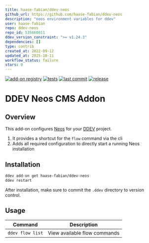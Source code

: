 ```yaml
---
title: haase-fabian/ddev-neos
github_url: https://github.com/haase-fabian/ddev-neos
description: "neos environment variables for ddev"
user: haase-fabian
repo: ddev-neos
repo_id: 535660811
ddev_version_constraint: ">= v1.24.3"
dependencies: []
type: contrib
created_at: 2022-09-12
updated_at: 2025-10-11
workflow_status: failure
stars: 0
---
```


[![add-on registry](https://img.shields.io/badge/DDEV-Add--on_Registry-blue)](https://addons.ddev.com)
[![tests](https://github.com/haase-fabian/ddev-neos/actions/workflows/tests.yml/badge.svg?branch=main)](https://github.com/haase-fabian/ddev-neos/actions/workflows/tests.yml?query=branch%3Amain)
[![last commit](https://img.shields.io/github/last-commit/haase-fabian/ddev-neos)](https://github.com/haase-fabian/ddev-neos/commits)
[![release](https://img.shields.io/github/v/release/haase-fabian/ddev-neos)](https://github.com/haase-fabian/ddev-neos/releases/latest)

# DDEV Neos CMS Addon

## Overview

This add-on configures [Neos](https://neos.io) for your [DDEV](https://ddev.com/) project.

1. It provides a shortcut for the `flow` command via the cli
2. Adds all required configuration to directly start a running Neos installation

## Installation

```bash
ddev add-on get haase-fabian/ddev-neos
ddev restart
```

After installation, make sure to commit the `.ddev` directory to version control.

## Usage

| Command                       | Description                  |
|-------------------------------|------------------------------|
| `ddev flow list`              | View available flow commands |
